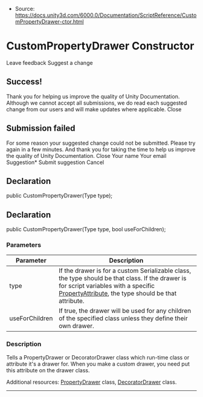 * Source: https://docs.unity3d.com/6000.0/Documentation/ScriptReference/CustomPropertyDrawer-ctor.html

# CustomPropertyDrawer Constructor
Leave feedback
Suggest a change
## Success!
Thank you for helping us improve the quality of Unity Documentation. Although we cannot accept all submissions, we do read each suggested change from our users and will make updates where applicable.
Close
## Submission failed
For some reason your suggested change could not be submitted. Please <a>try again</a> in a few minutes. And thank you for taking the time to help us improve the quality of Unity Documentation.
Close
Your name Your email Suggestion* Submit suggestion
Cancel
## Declaration
public CustomPropertyDrawer(Type type); 
## Declaration
public CustomPropertyDrawer(Type type, bool useForChildren); 
### Parameters
Parameter | Description  
---|---  
type | If the drawer is for a custom Serializable class, the type should be that class. If the drawer is for script variables with a specific [PropertyAttribute](https://docs.unity3d.com/6000.0/Documentation/ScriptReference/PropertyAttribute.html), the type should be that attribute.  
useForChildren | If true, the drawer will be used for any children of the specified class unless they define their own drawer.  
### Description
Tells a PropertyDrawer or DecoratorDrawer class which run-time class or attribute it's a drawer for.
When you make a custom drawer, you need put this attribute on the drawer class.  
  
Additional resources: [PropertyDrawer](https://docs.unity3d.com/6000.0/Documentation/ScriptReference/PropertyDrawer.html) class, [DecoratorDrawer](https://docs.unity3d.com/6000.0/Documentation/ScriptReference/DecoratorDrawer.html) class.
* * *
